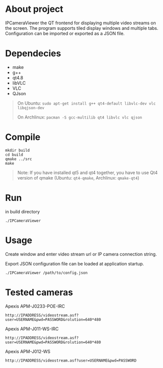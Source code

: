 About project
===

IPCameraViewer the QT frontend for displaying multiple video streams on the screen.
The program supports tiled display windows and multiple tabs. Configuration can be imported or exported as a JSON file.

Dependecies
===

- make
- g++
- qt4.8
- libVLC
- VLC
- QJson

> On Ubuntu:
> `sudo apt-get install g++ qt4-default libvlc-dev vlc libqjson-dev`
>
> On Archlinux:
> `pacman -S gcc-multilib qt4 libvlc vlc qjson`

Compile
===

```
mkdir build
cd build
qmake ../src
make
```

> Note: If you have installed qt5 and qt4 together, you have to use Qt4 version of qmake (Ubuntu: `qt4-qmake`, Archlinux: `qmake-qt4`)

Run
===

in build directory

```
./IPCameraViewer
```

Usage
===

Create window and enter video stream url or IP camera connection string.

Export JSON configuration file can be loaded at application startup.
```
./IPCameraViewer /path/to/config.json
```

Tested cameras
===

Apexis APM-J0233-POE-IRC
```
http://IPADDRESS/videostream.asf?user=USERNAME&pwd=PASSWORD&rolution=640*480
```

Apexis APM-J011-WS-IRC
```
http://IPADDRESS/videostream.asf?user=USERNAME&pwd=PASSWORD&rolution=640*480
```

Apexis APM-J012-WS
```
http://IPADDRESS/videostream.asf?user=USERNAME&pwd=PASSWORD
```
